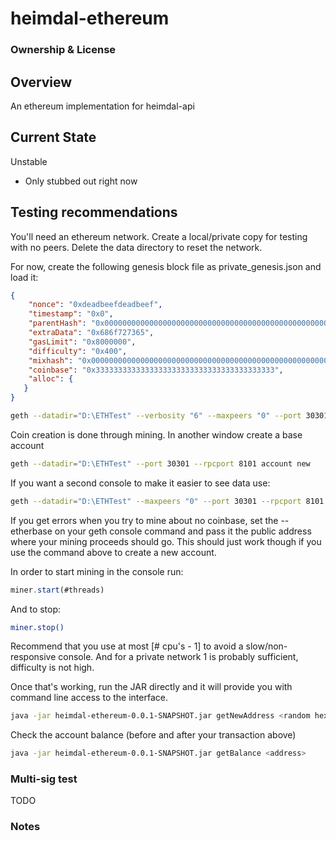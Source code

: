 # heimdal-ethereum

### Ownership & License

## Overview

An ethereum implementation for heimdal-api  

## Current State

Unstable
- Only stubbed out right now

## Testing recommendations

You'll need an ethereum network. Create a local/private copy for testing with no peers. Delete the data directory to reset the network.

For now, create the following genesis block file as private_genesis.json and load it:
```json
{
    "nonce": "0xdeadbeefdeadbeef",
    "timestamp": "0x0", 
    "parentHash": "0x0000000000000000000000000000000000000000000000000000000000000000", 
    "extraData": "0x686f727365", 
    "gasLimit": "0x8000000", 
    "difficulty": "0x400", 
    "mixhash": "0x0000000000000000000000000000000000000000000000000000000000000000", 
    "coinbase": "0x3333333333333333333333333333333333333333",
    "alloc": {
   }
}
```

```bash
geth --datadir="D:\ETHTest" --verbosity "6" --maxpeers "0" --port 30301 --rpc --rpcport 8101 --genesis ./private_genesis.json console
```

Coin creation is done through mining. In another window create a base account
```bash
geth --datadir="D:\ETHTest" --port 30301 --rpcport 8101 account new
```

If you want a second console to make it easier to see data use:
```bash
geth --datadir="D:\ETHTest" --maxpeers "0" --port 30301 --rpcport 8101 attach
```

If you get errors when you try to mine about no coinbase, set the --etherbase on your geth console command and pass it the public address where your mining proceeds should go. This should just work though if you use the command above to create a new account. 

In order to start mining in the console run: 
```js
miner.start(#threads)
```
And to stop:
```bash
miner.stop()
```

Recommend that you use at most [# cpu's - 1] to avoid a slow/non-responsive console. And for a private network 1 is probably sufficient, difficulty is not high.

Once that's working, run the JAR directly and it will provide you with command line access to the interface. 
```bash
java -jar heimdal-ethereum-0.0.1-SNAPSHOT.jar getNewAddress <random hex string without leading 0x>
```

Check the account balance (before and after your transaction above)
```bash
java -jar heimdal-ethereum-0.0.1-SNAPSHOT.jar getBalance <address>
```

### Multi-sig test

TODO

### Notes
